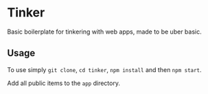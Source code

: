 # Tinker

Basic boilerplate for tinkering with web apps, made to be uber basic.


## Usage

To use simply `git clone`, `cd tinker`, `npm install` and then `npm start`.

Add all public items to the `app`  directory.

